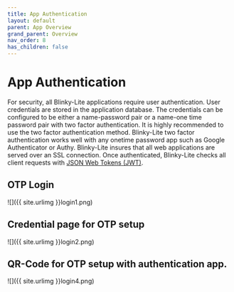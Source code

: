 ```yaml
---
title: App Authentication
layout: default
parent: App Overview
grand_parent: Overview
nav_order: 8
has_children: false
---
```

# App Authentication
For security, all Blinky-Lite applications require user authentication. User credentials are stored in the application database. The credentials can be configured to be either a name-password pair or a name-one time password pair with two factor authentication. It is highly recommended to use the two factor authentication method. Blinky-Lite two factor authentication works well with any onetime password app such as Google Authenticator or Authy. Blinky-Lite insures that all web applications are served over an SSL connection. Once authenticated, Blinky-Lite checks all client requests with [JSON Web Tokens (JWT)](https://jwt.io/).
## OTP Login
![]({{ site.urlimg }}login1.png)  
## Credential page for OTP setup
![]({{ site.urlimg }}login2.png)
## QR-Code for OTP setup with authentication app.
![]({{ site.urlimg }}login4.png)

